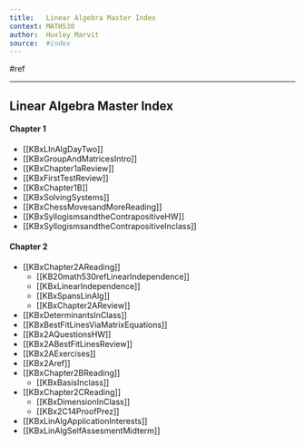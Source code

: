 ```yaml
---
title:   Linear Algebra Master Index
context: MATH530
author:  Huxley Marvit
source:  #index
---
```


#ref

---

## Linear Algebra Master Index

####  Chapter 1
- [[KBxLInAlgDayTwo]]
- [[KBxGroupAndMatricesIntro]]
- [[KBxChapter1aReview]]
- [[KBxFirstTestReview]]
- [[KBxChapter1B]]
- [[KBxSolvingSystems]]
- [[KBxChessMovesandMoreReading]]
- [[KBxSyllogismsandtheContrapositiveHW]]
- [[KBxSyllogismsandtheContrapositiveInclass]]

#### Chapter 2
- [[KBxChapter2AReading]]
	- [[KB20math530refLinearIndependence]]
	- [[KBxLinearIndependence]]
	- [[KBxSpansLinAlg]]
	- [[KBxChapter2AReview]]
- [[KBxDeterminantsInClass]]
- [[KBxBestFitLinesViaMatrixEquations]]
- [[KBx2AQuestionsHW]]
- [[KBx2ABestFitLinesReview]]
- [[KBx2AExercises]]
- [[KBx2Aref]]
- [[KBxChapter2BReading]]
	- [[KBxBasisInclass]]
- [[KBxChapter2CReading]]
	- [[KBxDimensionInClass]]
	- [[KBx2C14ProofPrez]]
- [[KBxLinAlgApplicationInterests]]
- [[KBxLinAlgSelfAssesmentMidterm]]

